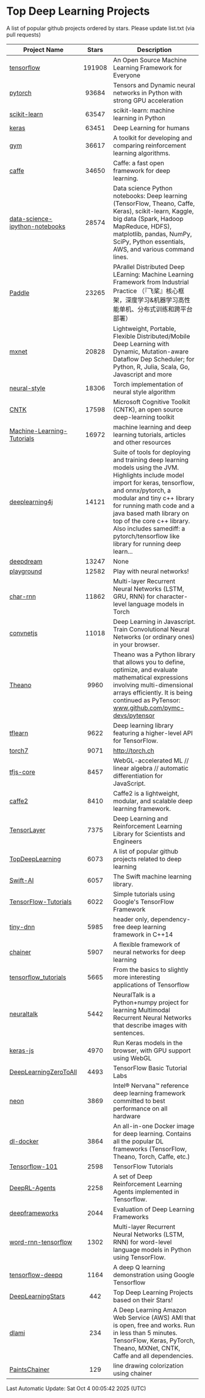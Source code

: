 # Top Deep Learning Projects
A list of popular github projects ordered by stars.
Please update list.txt (via pull requests)

|Project Name| Stars | Description |
| ---------- |:-----:| ----------- |
| [tensorflow](https://github.com/tensorflow/tensorflow) | 191908 | An Open Source Machine Learning Framework for Everyone |
| [pytorch](https://github.com/pytorch/pytorch) | 93684 | Tensors and Dynamic neural networks in Python with strong GPU acceleration |
| [scikit-learn](https://github.com/scikit-learn/scikit-learn) | 63547 | scikit-learn: machine learning in Python |
| [keras](https://github.com/keras-team/keras) | 63451 | Deep Learning for humans |
| [gym](https://github.com/openai/gym) | 36617 | A toolkit for developing and comparing reinforcement learning algorithms. |
| [caffe](https://github.com/BVLC/caffe) | 34650 | Caffe: a fast open framework for deep learning. |
| [data-science-ipython-notebooks](https://github.com/donnemartin/data-science-ipython-notebooks) | 28574 | Data science Python notebooks: Deep learning (TensorFlow, Theano, Caffe, Keras), scikit-learn, Kaggle, big data (Spark, Hadoop MapReduce, HDFS), matplotlib, pandas, NumPy, SciPy, Python essentials, AWS, and various command lines. |
| [Paddle](https://github.com/PaddlePaddle/Paddle) | 23265 | PArallel Distributed Deep LEarning: Machine Learning Framework from Industrial Practice （『飞桨』核心框架，深度学习&机器学习高性能单机、分布式训练和跨平台部署） |
| [mxnet](https://github.com/apache/mxnet) | 20828 | Lightweight, Portable, Flexible Distributed/Mobile Deep Learning with Dynamic, Mutation-aware Dataflow Dep Scheduler; for Python, R, Julia, Scala, Go, Javascript and more |
| [neural-style](https://github.com/jcjohnson/neural-style) | 18306 | Torch implementation of neural style algorithm |
| [CNTK](https://github.com/microsoft/CNTK) | 17598 | Microsoft Cognitive Toolkit (CNTK), an open source deep-learning toolkit |
| [Machine-Learning-Tutorials](https://github.com/ujjwalkarn/Machine-Learning-Tutorials) | 16972 | machine learning and deep learning tutorials, articles and other resources  |
| [deeplearning4j](https://github.com/deeplearning4j/deeplearning4j) | 14121 | Suite of tools for deploying and training deep learning models using the JVM. Highlights include model import for keras, tensorflow, and onnx/pytorch, a modular and tiny c++ library for running math code and a java based math library on top of the core c++ library. Also includes samediff: a pytorch/tensorflow like library for running deep learn... |
| [deepdream](https://github.com/google/deepdream) | 13247 | None |
| [playground](https://github.com/tensorflow/playground) | 12582 | Play with neural networks! |
| [char-rnn](https://github.com/karpathy/char-rnn) | 11862 | Multi-layer Recurrent Neural Networks (LSTM, GRU, RNN) for character-level language models in Torch |
| [convnetjs](https://github.com/karpathy/convnetjs) | 11018 | Deep Learning in Javascript. Train Convolutional Neural Networks (or ordinary ones) in your browser. |
| [Theano](https://github.com/Theano/Theano) | 9960 | Theano was a Python library that allows you to define, optimize, and evaluate mathematical expressions involving multi-dimensional arrays efficiently. It is being continued as PyTensor: www.github.com/pymc-devs/pytensor |
| [tflearn](https://github.com/tflearn/tflearn) | 9622 | Deep learning library featuring a higher-level API for TensorFlow. |
| [torch7](https://github.com/torch/torch7) | 9071 | http://torch.ch |
| [tfjs-core](https://github.com/tensorflow/tfjs-core) | 8457 | WebGL-accelerated ML // linear algebra // automatic differentiation for JavaScript. |
| [caffe2](https://github.com/facebookarchive/caffe2) | 8410 | Caffe2 is a lightweight, modular, and scalable deep learning framework. |
| [TensorLayer](https://github.com/tensorlayer/TensorLayer) | 7375 | Deep Learning and Reinforcement Learning Library for Scientists and Engineers  |
| [TopDeepLearning](https://github.com/aymericdamien/TopDeepLearning) | 6073 | A list of popular github projects related to deep learning |
| [Swift-AI](https://github.com/Swift-AI/Swift-AI) | 6057 | The Swift machine learning library. |
| [TensorFlow-Tutorials](https://github.com/nlintz/TensorFlow-Tutorials) | 6022 | Simple tutorials using Google's TensorFlow Framework |
| [tiny-dnn](https://github.com/tiny-dnn/tiny-dnn) | 5985 | header only, dependency-free deep learning framework in C++14 |
| [chainer](https://github.com/chainer/chainer) | 5907 | A flexible framework of neural networks for deep learning |
| [tensorflow_tutorials](https://github.com/pkmital/tensorflow_tutorials) | 5665 | From the basics to slightly more interesting applications of Tensorflow |
| [neuraltalk](https://github.com/karpathy/neuraltalk) | 5442 | NeuralTalk is a Python+numpy project for learning Multimodal Recurrent Neural Networks that describe images with sentences. |
| [keras-js](https://github.com/transcranial/keras-js) | 4970 | Run Keras models in the browser, with GPU support using WebGL |
| [DeepLearningZeroToAll](https://github.com/hunkim/DeepLearningZeroToAll) | 4493 | TensorFlow Basic Tutorial Labs |
| [neon](https://github.com/NervanaSystems/neon) | 3869 | Intel® Nervana™ reference deep learning framework committed to best performance on all hardware |
| [dl-docker](https://github.com/floydhub/dl-docker) | 3864 | An all-in-one Docker image for deep learning. Contains all the popular DL frameworks (TensorFlow, Theano, Torch, Caffe, etc.) |
| [Tensorflow-101](https://github.com/sjchoi86/Tensorflow-101) | 2598 | TensorFlow Tutorials |
| [DeepRL-Agents](https://github.com/awjuliani/DeepRL-Agents) | 2258 | A set of Deep Reinforcement Learning Agents implemented in Tensorflow. |
| [deepframeworks](https://github.com/zer0n/deepframeworks) | 2044 | Evaluation of Deep Learning Frameworks |
| [word-rnn-tensorflow](https://github.com/hunkim/word-rnn-tensorflow) | 1302 | Multi-layer Recurrent Neural Networks (LSTM, RNN) for word-level language models in Python using TensorFlow. |
| [tensorflow-deepq](https://github.com/siemanko/tensorflow-deepq) | 1164 | A deep Q learning demonstration using Google Tensorflow |
| [DeepLearningStars](https://github.com/hunkim/DeepLearningStars) | 442 | Top Deep Learning Projects based on their Stars! |
| [dlami](https://github.com/ritchieng/dlami) | 234 | A Deep Learning Amazon Web Service (AWS) AMI that is open, free and works. Run in less than 5 minutes. TensorFlow, Keras, PyTorch, Theano, MXNet, CNTK, Caffe and all dependencies. |
| [PaintsChainer](https://github.com/taizan/PaintsChainer) | 129 | line drawing colorization using chainer |

Last Automatic Update: Sat Oct  4 00:05:42 2025 (UTC)
